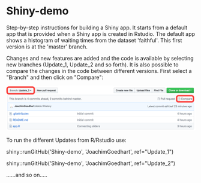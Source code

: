 # Shiny-demo

Step-by-step instructions for building a Shiny app. It starts from a default app that is provided when a Shiny app is created in Rstudio.
The default app shows a histogram of waiting times from the dataset 'faithful'. This first version is at the 'master' branch.

Changes and new features are added and the code is available by selecting new branches (Update_1, Update_2 and so forth).
It is also possible to compare the changes in the code between different versions. First select a "Branch" and then click on "Compare":

![alt text](https://github.com/JoachimGoedhart/Shiny-demo/blob/master/Compare-versions.png "Output")

To run the different Updates from R/Rstudio use:

shiny::runGitHub('Shiny-demo', 'JoachimGoedhart', ref="Update_1")

shiny::runGitHub('Shiny-demo', 'JoachimGoedhart', ref="Update_2")

......and so on.....
